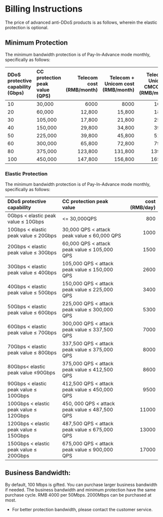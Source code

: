 # Billing Instructions
The price of advanced anti-DDoS products is as follows, wherein the elastic protection is optional.


## Minimum Protection
The minimum bandwidth protection is of Pay-In-Advance mode monthly, specifically as follows:

DDoS protective capability (Gbps) | CC protection peak value (QPS) | Telecom cost (RMB/month) | Telecom + Unicom cost (RMB/month) | Telecom + Unicom + CMCC cost (RMB/month) |
:---|:--- |---: |---: |---:
| 10 | 30,000 | 6000 | 8000 | 10,000 |
|20|60,000|12,800|15,800|18,800|
|30|105,000|17,800|21,800|25,800|
|40|150,000|29,800|34,800|39,800|
|50|225,000|39,800|45,800|51,800|
|60|300,000|65,800|72,800|79,800|
|80|375,000|123,800|131,800|139,800|
|100|450,000|147,800|156,800|165,800|

### Elastic Protection
The minimum bandwidth protection is of Pay-In-Advance mode monthly, specifically as follows:

DDoS protective capability | CC protection peak value | cost (RMB/day) |
:---|:--- |---: |
| 0Gbps < elastic peak value ≤ 10Gbps |<= 30,000QPS |800
| 10Gbps < elastic peak value ≤ 20Gbps | 30,000 QPS < attack peak value ≤ 60,000 QPS |1000
| 20Gbps < elastic peak value ≤ 30Gbps | 60,000 QPS < attack peak value ≤ 105,000 QPS |1500
| 30Gbps < elastic peak value ≤ 40Gbps | 105,000 QPS < attack peak value ≤ 150,000 QPS |2600
| 40Gbps < elastic peak value ≤ 50Gbps | 150,000 QPS < attack peak value ≤ 225,000 QPS |3400
| 50Gbps < elastic peak value ≤ 60Gbps | 225,000 QPS < attack peak value ≤ 300,000 QPS |5300
| 60Gbps < elastic peak value ≤ 70Gbps | 300,000 QPS < attack peak value ≤ 337,500 QPS |7000
| 70Gbps < elastic peak value ≤ 80Gbps | 337,500 QPS < attack peak value ≤ 375,000 QPS |8000
| 80Gbps< elastic peak value ≤90Gbps | 375,000 QPS < attack peak value ≤ 412,500 QPS |8600
| 90Gbps < elastic peak value ≤ 100Gbps | 412,500 QPS < attack peak value ≤ 450,000 QPS |9500
| 100Gbps < elastic peak value ≤ 120Gbps | 450, 000 QPS < attack peak value ≤ 487,500 QPS |11000
| 120Gbps < elastic peak value ≤ 150Gbps | 487,500 QPS < attack peak value ≤ 675,000 QPS |13000
| 150Gbps < elastic peak value ≤ 200Gbps | 675,000 QPS < attack peak value ≤ 900,000 QPS | 17000

## Business Bandwidth:
By default, 100 Mbps is gifted. You can purchase larger business bandwidth if needed. The business bandwidth and minimum protection have the same purchase cycle.
RMB 4000 per 50Mbps. 2000Mbps can be purchased at most.


- For better protection bandwidth, please contact the customer service.
